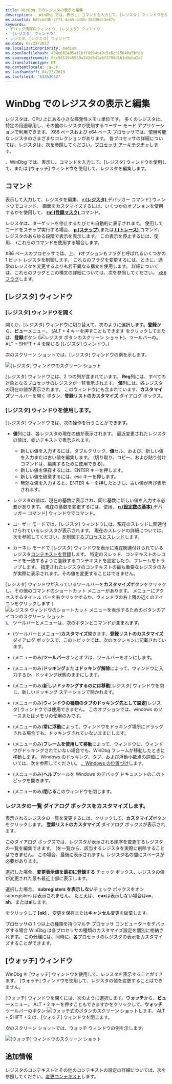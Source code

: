 ```yaml
---
title: WinDbg でのレジスタの表示と編集
description: 、WinDbg では、表示し、コマンドを入力して、[レジスタ] ウィンドウを使用して、または [ウォッチ] ウィンドウを使用して、レジスタを編集します。
ms.assetid: bd7ced3b-7f71-4ea5-a45b-38339dc3e87c
keywords:
- デバッグ情報のウィンドウ、[レジスタ] ウィンドウ
- '[レジスタ] ウィンドウ'
- レジスタ、[レジスタ] ウィンドウ
ms.date: 05/23/2017
ms.localizationpriority: medium
ms.openlocfilehash: 434e682405af1bff8054c49c5e6c915040a5bfd0
ms.sourcegitcommit: 0cc5051945559a242d941a6f2799d161d8eba2a7
ms.translationtype: MT
ms.contentlocale: ja-JP
ms.lasthandoff: 04/23/2019
ms.locfileid: "63353652"
---
```

# <a name="viewing-and-editing-registers-in-windbg"></a>WinDbg でのレジスタの表示と編集


レジスタは、CPU 上にある小さな揮発性メモリ単位です。 多くのレジスタは、特定の用途専用し、その他のレジスタが使用するユーザー モード アプリケーションで利用できます。 X86 ベースおよび x64 ベース プロセッサでは、使用可能なレジスタのさまざまなコレクションがあります。 各プロセッサの詳細については、レジスタは、次を参照してください。[プロセッサ アーキテクチャ](processor-architecture.md)します。

、WinDbg では、表示し、コマンドを入力して、[レジスタ] ウィンドウを使用して、または [ウォッチ] ウィンドウを使用して、レジスタを編集します。

## <a name="span-idcommandsspanspan-idcommandsspanspan-idcommandsspancommands"></a><span id="Commands"></span><span id="commands"></span><span id="COMMANDS"></span>コマンド


表示して入力して、レジスタを編集、 [ **r (レジスタ)** ](r--registers-.md)デバッガー コマンド] ウィンドウでコマンド。 画面をカスタマイズするには、いくつかのオプションを使用するかを使用して、 [ **rm (登録マスク)** ](rm--register-mask-.md)コマンド。

レジスタは、ターゲットを停止するたびとも自動的に表示されます。 使用してコードをステップ実行する場合、 [ **p (ステップ)** ](p--step-.md)または[ **t (トレース)** ](t--trace-.md)コマンド、レジスタのあらゆる段階で表示を表示します。 この表示を停止するには、使用、 **r**これらのコマンドを使用する場合します。

X86 ベースのプロセッサでは、上、 **r**オプションもフラグと呼ばれるいくつかの 1 ビット レジスタを制御します。 これらのフラグを変更するには、ときに、通常のレジスタを変更するよりも若干異なる構文を使用します。 詳細については、これらのフラグとこの構文の詳細については、次を参照してください。 [x86 フラグ](x86-architecture.md#x86-flags)します。

## <a name="span-idtheregisterswindowspanspan-idtheregisterswindowspanspan-idtheregisterswindowspanthe-registers-window"></a><span id="The_Registers_Window"></span><span id="the_registers_window"></span><span id="THE_REGISTERS_WINDOW"></span>[レジスタ] ウィンドウ


### <a name="span-idopeningtheregisterswindowspanspan-idopeningtheregisterswindowspanspan-idopeningtheregisterswindowspanopening-the-registers-window"></a><span id="Opening_the_Registers_Window"></span><span id="opening_the_registers_window"></span><span id="OPENING_THE_REGISTERS_WINDOW"></span>[レジスタ] ウィンドウを開く

開くか、[レジスタ] ウィンドウに切り替えて、次のように選択します。**登録**から、**ビュー**メニュー。 (ALT + 4 キーを押すこともできます をクリックしてまたは、**登録**ボタン (![レジスタ ボタンのスクリーン ショット](images/tbreg.png))、ツールバーの。 ALT + SHIFT + 4 を閉じる [レジスタ] ウィンドウ。)

次のスクリーン ショットでは、[レジスタ] ウィンドウの例を示します。

![[レジスタ] ウィンドウのスクリーン ショット](images/window-registers.png)

[レジスタ] ウィンドウには、2 つの列が含まれています。 **Reg**列には、すべての対象となるプロセッサのレジスタが一覧表示されます。 **値**列には、各レジスタの現在の値が表示されます。 このウィンドウにも含まれています、**カスタマイズ**ツールバーを開く ボタン、**登録リストのカスタマイズ** ダイアログ ボックス。

### <a name="span-idusingtheregisterswindowspanspan-idusingtheregisterswindowspanspan-idusingtheregisterswindowspanusing-the-registers-window"></a><span id="Using_the_Registers_Window"></span><span id="using_the_registers_window"></span><span id="USING_THE_REGISTERS_WINDOW"></span>[レジスタ] ウィンドウを使用します。

[レジスタ] ウィンドウでは、次の操作を行うことができます。

-   **値**列には、各レジスタの現在の値が表示されます。 最近変更されたレジスタの値は、赤いテキストで表示されます。
    -   新しい値を入力するには、ダブルクリック、**値**セル、および、新しい値を入力または古い値を編集します。 (切り取り、コピー、および貼り付けコマンドは、編集するために使用できる)。
    -   新しい値を保存するには、ENTER キーを押します。
    -   新しい値を破棄するには、esc キーを押します。
    -   無効な値を入力すると、ENTER キーを押したときに、古い値が再び表示されます。
-   レジスタの値は、現在の基数に表示され、同じ基数に新しい値を入力する必要があります。 現在の基数を変更するには、使用、 [ **n (設定数の基本)** ](n--set-number-base-.md)デバッガー コマンド] ウィンドウでコマンド。

-   ユーザー モードでは、[レジスタ] ウィンドウには、現在のスレッドに関連付けられているレジスタが表示されます。 現在のスレッドの詳細については、次を参照してください。[を制御するプロセスとスレッド](controlling-processes-and-threads.md)します。

-   カーネル モードで [レジスタ] ウィンドウを表示に現在関連付けられているレジスタ[コンテキストを登録](changing-contexts.md#register-context)します。 特定のスレッド、コンテキストのレコードを一致するように登録するコンテキストを設定したり、フレームをトラップします。 指定されたレジスタのコンテキストの最も重要なレジスタのみが実際に表示されます。その値を変更することはできません。

[レジスタ] ウィンドウが入っているツールバーを**カスタマイズ**ボタンをクリックし、その他のコマンドのショートカット メニューがあります。 メニューにアクセスするタイトル バーを右クリックするか、ウィンドウの右上隅の近くのアイコンをクリックします (![レジスタ ウィンドウのショートカット メニューを表示するためのボタンのアイコンのスクリーン ショット](images/tbreg.png))。 ツールバーとメニューは、次のボタンとコマンドが含まれます。

-   (ツールバーとメニュー)**カスタマイズ**開きます、**登録リストのカスタマイズ**ダイアログ ボックスで、このトピックでは、次のセクションに記載されています。

-   (メニューのみ)**ツールバー**オンとオフは、ツールバーをオンにします。

-   (メニューのみ)**ドッキング**または**ドッキング解除**によって、ウィンドウに入力するか、ドッキング状態のままにします。

-   (メニューのみ)**新しいドッキングするのには移動**[レジスタ] ウィンドウを閉じ、新しいドッキング ステーションで開かれます。

-   (メニューのみ)**ウィンドウの種類のタブのドッキング先として設定**[レジスタ] ウィンドウでは使用できません。 このオプションでは、windows のソースまたはメモリの使用のみです。

-   (メニューのみ)**常に浮動**によって、ウィンドウをドッキング場所にドラッグされる場合でも、ドッキングされていないままにします。

-   (メニューのみ)**フレームを使用して移動**によって、ウィンドウに、ウィンドウがドッキングされていない場合でも、WinDbg フレームが移動したときに移動します。 Windows のドッキング、タブ、および浮動小数点の詳細については、次を参照してください。 [、Windows の位置づけ](positioning-the-windows.md)します。

-   (メニューのみ)**ヘルプ**ツールを Windows のデバッグ ドキュメントのこのトピックを開きます。

-   (メニューのみ)**閉じる**このウィンドウを閉じます。

### <a name="span-idcustomizeregisterlistdialogboxspanspan-idcustomizeregisterlistdialogboxspancustomize-register-list-dialog-box"></a><span id="customize_register_list_dialog_box"></span><span id="CUSTOMIZE_REGISTER_LIST_DIALOG_BOX"></span>レジスタの一覧 ダイアログ ボックスをカスタマイズします。

表示されるレジスタの一覧を変更するには、クリックして、**カスタマイズ**ボタンをクリックします。 **登録リストのカスタマイズ** ダイアログ ボックスが表示されます。

このダイアログ ボックスでは、レジスタが表示される順序を変更するレジスタの一覧を編集できます。 (を一覧から、該当するレジスタを実際に削除することはできません。 この場合、最後に表示されます)。レジスタ名の間にスペースが必要があります。

選択した場合、**変更表示値を最初に登録する** チェック ボックス、レジスタの値が変更された最も最近上部に表示します。

選択した場合、 **subregisters を表示しない**チェック ボックスをオン subregisters は表示されません。 たとえば、 **eax**は表示しない場合は**ax**、 **ah**、または**al**します。

をクリックして **[ok]** 、変更を保存または**キャンセル**変更を破棄します。

プロセッサの 1 つ以上の種類を持つマルチ プロセッサ コンピューターをデバッグする場合 WinDbg は各プロセッサの種類のカスタマイズ設定を個別に格納されます。 この分離には、同時に、各プロセッサのレジスタの表示をカスタマイズすることができます。

## <a name="span-idddkdebuggingbioscodedbgspanspan-idddkdebuggingbioscodedbgspanthe-watch-window"></a><span id="ddk_debugging_bios_code_dbg"></span><span id="DDK_DEBUGGING_BIOS_CODE_DBG"></span>[ウォッチ] ウィンドウ


WinDbg を [ウォッチ] ウィンドウを使用して、レジスタを表示することができます。 [ウォッチ] ウィンドウを使用して、レジスタの値を変更することはできません。

[ウォッチ] ウィンドウを開くには、次のように選択します。**ウォッチ**から、**ビュー**メニュー。 ALT + 2 キーを押すこともできますかをクリックして、**ウォッチ**ツールバーのボタン:![ウォッチ式のボタンのスクリーン ショット](images/tbwatch.png)します。 ALT + SHIFT + 2 は、[ウォッチ] ウィンドウを閉じます。

次のスクリーン ショットでは、ウォッチ ウィンドウの例を示します。

![[ウォッチ] ウィンドウのスクリーン ショット ](images/window-watch.png)

## <a name="span-idadditionalinformationspanspan-idadditionalinformationspanadditional-information"></a><span id="additional_information"></span><span id="ADDITIONAL_INFORMATION"></span>追加情報


レジスタのコンテキストとその他のコンテキストの設定の詳細については、次を参照してください。[変更コンテキスト](changing-contexts.md)します。

 

 





